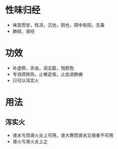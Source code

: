 # 性味归经
- 味苦而甘，性凉，沉也，阴也，阴中有阳，无毒
- 肺经、肾经
# 功效
- 补虚痨，杀虫，润五脏，悦颜色
- 专消烦除热，止嗽定咳，止血消肺痈
- 只可以泻实火
# 用法
## 泻实火
- 肾水亏而肾火炎上可用，肾大寒而肾水又弱者不可用
- 肾火亏肾火炎上之